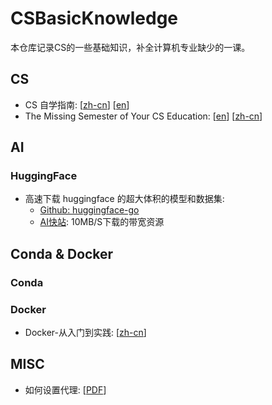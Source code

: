 # CSBasicKnowledge
本仓库记录CS的一些基础知识，补全计算机专业缺少的一课。

## CS
- CS 自学指南: [[zh-cn](https://github.com/PKUFlyingPig/cs-self-learning)] [[en](https://github.com/PKUFlyingPig/Self-learning-Computer-Science)]
- The Missing Semester of Your CS Education: [[en](https://missing.csail.mit.edu/)] [[zh-cn](https://missing-semester-cn.github.io/)]

## AI
### HuggingFace
- 高速下载 huggingface 的超大体积的模型和数据集:
  - [Github: huggingface-go](https://github.com/xieincz/huggingface-go)
  - [AI快站](https://aifasthub.com/): 10MB/S下载的带宽资源

## Conda & Docker
### Conda
### Docker
- Docker-从入门到实践: [[zh-cn](https://docker-practice.github.io/zh-cn/)]
## MISC
- 如何设置代理: [[PDF](./如何设置代理.pdf)]


